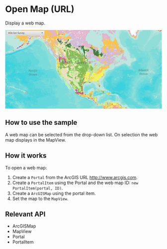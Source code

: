 # Open Map (URL)

Display a web map.

![](OpenMapURL.png)

## How to use the sample

A web map can be selected from the drop-down list. On selection the web map displays in the MapView.

## How it works

To open a web map:

1.  Create a `Portal` from the ArcGIS URL http://www.arcgis.com.
2.  Create a `PortalItem` using the Portal and the web map ID: `new PortalItem(portal, ID)`.
3.  Create a `ArcGISMap` using the portal item.
4.  Set the map to the `MapView`.

## Relevant API

*   ArcGISMap
*   MapView
*   Portal
*   PortalItem
